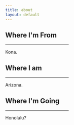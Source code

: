 ```yaml
---
title: about
layout: default
---
```


## Where I'm From
<hr style="width:200px" class="w3-opacity">

Kona. 



## Where I am 
<hr style="width:200px" class="w3-opacity">

Arizona. 

## Where I'm Going
<hr style="width:200px" class="w3-opacity">

Honolulu?